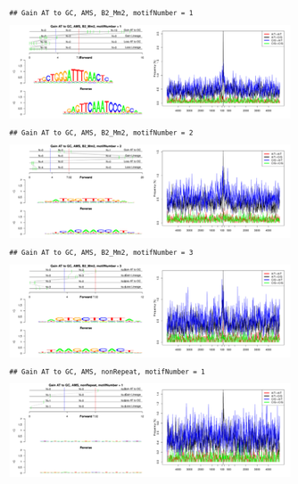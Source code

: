 

```
## Gain AT to GC, AMS, B2_Mm2, motifNumber = 1
```

![plot of chunk motifPValues](figure/motifPValues-1.png)

```
## Gain AT to GC, AMS, B2_Mm2, motifNumber = 2
```

![plot of chunk motifPValues](figure/motifPValues-2.png)

```
## Gain AT to GC, AMS, B2_Mm2, motifNumber = 3
```

![plot of chunk motifPValues](figure/motifPValues-3.png)

```
## Gain AT to GC, AMS, nonRepeat, motifNumber = 1
```

![plot of chunk motifPValues](figure/motifPValues-4.png)
  
